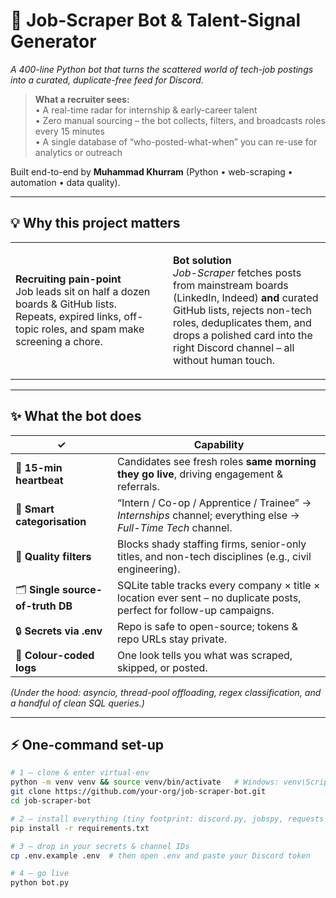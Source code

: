 # 🎯 Job-Scraper Bot & Talent-Signal Generator
*A 400-line Python bot that turns the scattered world of tech-job postings into a curated, duplicate-free feed for Discord.*

> **What a recruiter sees:**  
> • A real-time radar for internship & early-career talent  
> • Zero manual sourcing – the bot collects, filters, and broadcasts roles every 15 minutes  
> • A single database of “who-posted-what-when” you can re-use for analytics or outreach

Built end-to-end by **Muhammad Khurram** (Python • web-scraping • automation • data quality).

---

## 💡 Why this project matters

<table>
<tr>
<td width="50%">

**Recruiting pain-point**  
Job leads sit on half a dozen boards & GitHub lists.  
Repeats, expired links, off-topic roles, and spam make screening a chore.

</td>
<td>

**Bot solution**  
*Job-Scraper* fetches posts from mainstream boards (LinkedIn, Indeed) **and** curated GitHub lists, rejects non-tech roles, deduplicates them, and drops a polished card into the right Discord channel – all without human touch.

</td></tr></table>

---

## ✨ What the bot does

| ✓ | Capability |
|---|-------------|
| 🚀 **15-min heartbeat** | Candidates see fresh roles **same morning they go live**, driving engagement & referrals. |
| 🎯 **Smart categorisation** | “Intern / Co-op / Apprentice / Trainee” → *Internships* channel; everything else → *Full-Time Tech* channel. |
| 🧹 **Quality filters** | Blocks shady staffing firms, senior-only titles, and non-tech disciplines (e.g., civil engineering). |
| 🗂 **Single source-of-truth DB** | SQLite table tracks every company × title × location ever sent – no duplicate posts, perfect for follow-up campaigns. |
| 🔒 **Secrets via .env** | Repo is safe to open-source; tokens & repo URLs stay private. |
| 🌈 **Colour-coded logs** | One look tells you what was scraped, skipped, or posted. |

*(Under the hood: asyncio, thread-pool offloading, regex classification, and a handful of clean SQL queries.)*

---

## ⚡ One-command set-up

```bash
# 1 – clone & enter virtual-env
python -m venv venv && source venv/bin/activate   # Windows: venv\Scripts\activate
git clone https://github.com/your-org/job-scraper-bot.git
cd job-scraper-bot

# 2 – install everything (tiny footprint: discord.py, jobspy, requests …)
pip install -r requirements.txt

# 3 – drop in your secrets & channel IDs
cp .env.example .env  # then open .env and paste your Discord token

# 4 – go live
python bot.py
